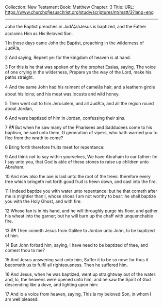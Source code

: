 Collection: New Testament
Book: Matthew
Chapter: 3
Title: 
URL: https://www.churchofjesuschrist.org/study/scriptures/nt/matt/3?lang=eng

---

John the Baptist preaches in JudÃ¦aâJesus is baptized, and the Father acclaims Him as His Beloved Son.

1 In those days came John the Baptist, preaching in the wilderness of JudÃ¦a,

2 And saying, Repent ye: for the kingdom of heaven is at hand.

3 For this is he that was spoken of by the prophet Esaias, saying, The voice of one crying in the wilderness, Prepare ye the way of the Lord, make his paths straight.

4 And the same John had his raiment of camelâs hair, and a leathern girdle about his loins; and his meat was locusts and wild honey.

5 Then went out to him Jerusalem, and all JudÃ¦a, and all the region round about Jordan,

6 And were baptized of him in Jordan, confessing their sins.

7 Â¶ But when he saw many of the Pharisees and Sadducees come to his baptism, he said unto them, O generation of vipers, who hath warned you to flee from the wrath to come?

8 Bring forth therefore fruits meet for repentance:

9 And think not to say within yourselves, We have Abraham to our father: for I say unto you, that God is able of these stones to raise up children unto Abraham.

10 And now also the axe is laid unto the root of the trees: therefore every tree which bringeth not forth good fruit is hewn down, and cast into the fire.

11 I indeed baptize you with water unto repentance: but he that cometh after me is mightier than I, whose shoes I am not worthy to bear: he shall baptize you with the Holy Ghost, and with fire:

12 Whose fan is in his hand, and he will throughly purge his floor, and gather his wheat into the garner; but he will burn up the chaff with unquenchable fire.

13 Â¶ Then cometh Jesus from Galilee to Jordan unto John, to be baptized of him.

14 But John forbad him, saying, I have need to be baptized of thee, and comest thou to me?

15 And Jesus answering said unto him, Suffer it to be so now: for thus it becometh us to fulfil all righteousness. Then he suffered him.

16 And Jesus, when he was baptized, went up straightway out of the water: and, lo, the heavens were opened unto him, and he saw the Spirit of God descending like a dove, and lighting upon him:

17 And lo a voice from heaven, saying, This is my beloved Son, in whom I am well pleased.
